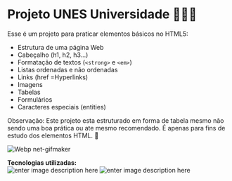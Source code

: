 # Projeto UNES Universidade 👩🏻‍💻

Esse é um projeto para praticar elementos básicos no HTML5:

 - Estrutura de uma página Web
 - Cabeçalho (h1, h2, h3...)
 - Formatação de textos (`<strong>`  e  `<em>`)
 - Listas ordenadas e não ordenadas
 - Links (href =Hyperlinks)
 - Imagens
 - Tabelas
 - Formulários
 - Caracteres especiais (entities)

Observação: Este projeto esta estruturado em forma de tabela mesmo não sendo uma boa prática ou ate mesmo recomendado. É apenas para fins de estudo dos elementos HTML. 🙂

![Webp net-gifmaker](https://user-images.githubusercontent.com/52001215/152083374-a07ea6eb-84fd-4fbd-a835-3c1d747dd95e.gif)

**Tecnologias utilizadas:** <br>
![enter image description here](https://img.shields.io/badge/HTML5-E34F26?style=for-the-badge&logo=html5&logoColor=white)
![enter image description here](https://img.shields.io/badge/Visual_Studio_Code-0078D4?style=for-the-badge&logo=visual%20studio%20code&logoColor=white)

